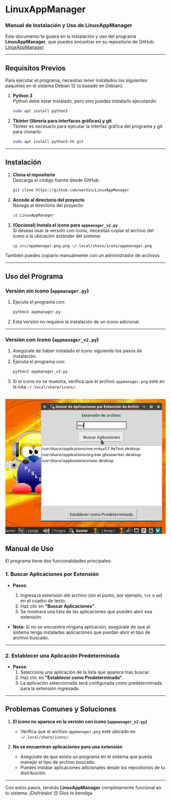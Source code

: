# LinuxAppManager

### **Manual de Instalación y Uso de LinuxAppManager**

Este documento te guiará en la instalación y uso del programa **LinuxAppManager**, que puedes encontrar en su repositorio de GitHub:  
[LinuxAppManager](https://github.com/wachin/LinuxAppManager)

---

## **Requisitos Previos**

Para ejecutar el programa, necesitas tener instalados los siguientes paquetes en el sistema Debian 12 (o basado en Debian):

1. **Python 3**  
   Python debe estar instalado, pero sino puedes instalarlo ejecutando:  
   ```bash
   sudo apt install python3
   ```

2. **Tkinter (librería para interfaces gráficas) y git**  
   Tkinter es necesario para ejecutar la interfaz gráfica del programa y git para clonarlo:  
   ```bash
   sudo apt install python3-tk git
   ```

---

## **Instalación**

1. **Clona el repositorio**  
   Descarga el código fuente desde GitHub:  
   ```bash
   git clone https://github.com/wachin/LinuxAppManager
   ```

2. **Accede al directorio del proyecto**  
   Navega al directorio del proyecto:  
   ```bash
   cd LinuxAppManager
   ```

3. **(Opcional) Instala el ícono para `appmanager_v2.py`**  
   Si deseas usar la versión con ícono, necesitas copiar el archivo del ícono a la ubicación estándar del sistema:  
   ```bash
   cp src/appmanager.png.png ~/.local/share/icons/appmanager.png
   ```
También puedes copiarlo manualmente con un administrador de archivos

---

## **Uso del Programa**

### **Versión sin ícono (`appmanager.py`)**

1. Ejecuta el programa con:  
   ```bash
   python3 appmanager.py
   ```
2. Esta versión no requiere la instalación de un ícono adicional.

---

### **Versión con ícono (`appmanager_v2.py`)**

1. Asegúrate de haber instalado el ícono siguiendo los pasos de instalación.  
2. Ejecuta el programa con:  
   ```bash
   python3 appmanager_v2.py
   ```
3. Si el ícono no se muestra, verifica que el archivo `appmanager.png` esté en la ruta `~/.local/share/icons/`.


![20241115-112239](vx_images/403303311-AppManager.webp)
---

## **Manual de Uso**

El programa tiene dos funcionalidades principales: 

### **1. Buscar Aplicaciones por Extensión**

- **Pasos**:  
  1. Ingresa la extensión del archivo (sin el punto, por ejemplo, `txt` o `md`) en el cuadro de texto.
  2. Haz clic en **"Buscar Aplicaciones"**.  
  3. Se mostrará una lista de las aplicaciones que pueden abrir esa extensión.  

- **Nota**: Si no se encuentra ninguna aplicación, asegúrate de que el sistema tenga instaladas aplicaciones que puedan abrir el tipo de archivo buscado.

---

### **2. Establecer una Aplicación Predeterminada**

- **Pasos**:  
  1. Selecciona una aplicación de la lista que aparece tras buscar.
  2. Haz clic en **"Establecer como Predeterminada"**.  
  3. La aplicación seleccionada será configurada como predeterminada para la extensión ingresada.

---

## **Problemas Comunes y Soluciones**

1. **El ícono no aparece en la versión con ícono (`appmanager_v2.py`)**  
   - Verifica que el archivo `appmanager.png` esté ubicado en `~/.local/share/icons/`.

2. **No se encuentran aplicaciones para una extensión**  
   - Asegúrate de que exista un programa en el sistema que pueda manejar el tipo de archivo buscado.  
   - Puedes instalar aplicaciones adicionales desde los repositorios de tu distribución.

---

Con estos pasos, tendrás **LinuxAppManager** completamente funcional en tu sistema. ¡Disfrútalo! 😊 Dios te bendiga